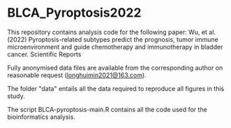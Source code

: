 # BLCA_Pyroptosis2022
This repository contains analysis code for the following paper:
Wu, et al. (2022) Pyroptosis-related subtypes predict the prognosis, tumor immune microenvironment and guide chemotherapy and immunotherapy in bladder cancer. Scientific Reports

Fully anonymised data files are available from the corresponding author on reasonable request (longhuimin2021@163.com).

The folder "data" entails all the data required to reproduce all figures in this study.

The script BLCA-pyroptosis-main.R contains all the code used for the bioinformatics analysis.
